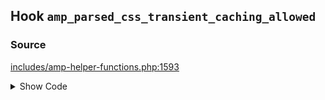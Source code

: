 ## Hook `amp_parsed_css_transient_caching_allowed`

### Source

[includes/amp-helper-functions.php:1593](https://github.com/ampproject/amp-wp/blob/develop/includes/amp-helper-functions.php#L1593)

<details>
<summary>Show Code</summary>
```php
$sanitizers['AMP_Style_Sanitizer']['allow_transient_caching'] = apply_filters( 'amp_parsed_css_transient_caching_allowed', true );```
</details>
